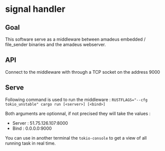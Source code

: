 # signal handler

## Goal

This software serve as a middleware between amadeus embedded / file_sender binaries and the amadeus webserver.

## API

Connect to the middleware with through a TCP socket on the address 9000

## Serve

Following command is used to run the middleware :
`RUSTFLAGS="--cfg tokio_unstable" cargo run [<server>] [<bind>]`

Both arguments are optionnal, if not precised they will take the values :

- Server : 51.75.126.107:8000
- Bind : 0.0.0.0:9000

You can use in another terminal the `tokio-console` to get a view of all running task in real time.
